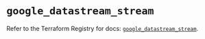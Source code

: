 # `google_datastream_stream`

Refer to the Terraform Registry for docs: [`google_datastream_stream`](https://registry.terraform.io/providers/hashicorp/google/6.20.0/docs/resources/datastream_stream).
